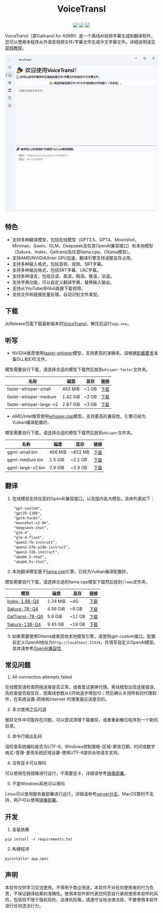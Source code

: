 
<h1><p align='center' >VoiceTransl</p></h1>
<div align=center><img src="https://img.shields.io/github/v/release/shinnpuru/VoiceTransl"/>   <img src="https://img.shields.io/github/license/shinnpuru/VoiceTransl"/>   <img src="https://img.shields.io/github/stars/shinnpuru/VoiceTransl"/></div>

VoiceTransl（原Galtransl for ASMR）是一个离线AI视频字幕生成和翻译软件，您可以使用本程序从外语音视频文件/字幕文件生成中文字幕文件。详细说明请见 [视频教程](https://www.bilibili.com/video/BV1ZoUYYXEio)。

<div align=center><img src="title.jpg" alt="title" style="width:512px;"/></div>

## 特色

* 支持多种翻译模型，包括在线模型（GPT3.5、GPT4、Moonshot、Minimax、Qwen、GLM、Deepseek及任意OpenAI兼容接口）和本地模型（Sakura、Index、Galtransl及任意llama.cpp，Ollama模型）。
* 支持AMD/NVIDIA/Intel GPU加速，翻译引擎支持调整显存占用。
* 支持多种输入格式，包括音频、视频、SRT字幕。
* 支持多种输出格式，包括SRT字幕、LRC字幕。
* 支持多种语言，包括日语，英语，韩语，俄语，法语。
* 支持字典功能，可以自定义翻译字典，替换输入输出。
* 支持从YouTube/Bilibili直接下载视频。
* 支持文件和链接批量处理，自动识别文件类型。

## 下载

从Release页面下载最新版本的[VoiceTransl](https://github.com/shinnpuru/VoiceTransl/releases)，解压后运行`app.exe`。

## 听写

* NVIDIA推荐使用[faster-whisper](https://github.com/Purfview/whisper-standalone-win)模型，支持更高的准确率。请根据[配置要求](whisper-faster/README.md)准备DLL和EXE文件。

模型需要自行下载，请选择合适的模型下载然后放到`whisper-faster`文件夹。

| 名称  | 磁盘    | 显存     | 链接 |
| ------ | ------- | ------- | ----- |
| faster-whisper-small  | 463 MiB | ~1 GB | [下载](https://huggingface.co/Systran/faster-whisper-small) |
| faster-whisper-medium | 1.42 GiB | ~2 GB | [下载](https://huggingface.co/Systran/faster-whisper-medium) |
| faster-whisper-large-v2  | 2.87 GiB | ~3 GB | [下载](https://huggingface.co/Systran/faster-whisper-large-v2) |

* AMD/Intel推荐使用[whisper.cpp](https://github.com/ggerganov/whisper.cpp)模型，支持更高的兼容性，引擎已经为Vulkan编译配置好。

模型需要自行下载，请选择合适的模型下载然后放到`whisper`文件夹。

| 名称 | 磁盘    | 显存     | 链接 |
| ------ | ------- | ------- | ----- |
| ggml-small.bin  | 466 MiB | ~852 MB | [下载](https://huggingface.co/ggerganov/whisper.cpp/resolve/main/ggml-small.bin?download=true) |
| ggml-medium.bin | 1.5 GiB | ~2.1 GB | [下载](https://huggingface.co/ggerganov/whisper.cpp/resolve/main/ggml-medium.bin?download=true) |
| ggml-large-v2.bin  | 2.9 GiB | ~3.9 GB | [下载](https://huggingface.co/ggerganov/whisper.cpp/resolve/main/ggml-large-v2.bin?download=true) |

## 翻译

1. 在线模型支持任意的OpenAI兼容接口，以及国内各大模型。具体列表如下：

```
    "gpt-custom",
    "gpt35-1106",
    "gpt4-turbo",
    "moonshot-v1-8k",
    "deepseek-chat",
    "glm-4",
    "glm-4-flash",
    "qwen2-7b-instruct",
    "qwen2-57b-a14b-instruct",
    "qwen2-72b-instruct",
    "abab6.5-chat",
    "abab6.5s-chat",
```

2. 本地翻译模型基于[llama.cpp](https://github.com/ggerganov/llama.cpp)引擎，已经为Vulkan编译配置好。

模型需要自行下载，请选择合适的llama.cpp模型下载然后放到`llama`文件夹。

| 模型  | 磁盘    | 显存     | 链接 |
| ------ | ------- | ------- | ----- |
| [Index-1.9B-Q4](https://github.com/bilibili/Index-1.9B)  | 1.24 MiB | ~4G | [下载](https://huggingface.co/IndexTeam/Index-1.9B-Chat-GGUF/resolve/main/ggml-model-Q4_K_M.gguf?download=true) |
| [Sakura-7B-Q4](https://github.com/SakuraLLM/SakuraLLM)  | 4.56 GiB | ~8 GB | [下载](https://huggingface.co/SakuraLLM/Sakura-7B-LNovel-v0.9-GGUF/resolve/main/sakura-7b-lnovel-v0.9-Q4_K_M.gguf?download=true) |
| [GalTransl-7B-Q6](https://github.com/xd2333/GalTransl) | 5.9 GiB | ~11 GB | [下载](https://huggingface.co/SakuraLLM/GalTransl-7B-v2.5/resolve/main/GalTransl-7B-v2-Q6_K.gguf?download=true) |
| [Sakura-13B-Q4](https://github.com/SakuraLLM/SakuraLLM)  | 9.45 GB | ~16 GB | [下载](https://huggingface.co/SakuraLLM/Sakura-14B-LNovel-v0.9b-GGUF/resolve/main/sakura-13b-lnovel-v0.9b-Q4_K_M.gguf?download=true) |

3. 如果需要使用Ollama或者其他本地模型引擎，请使用gpt-custom接口，配置自定义OpenAI地址为`http://localhost:11434`，并填写自定义OpenAI模型。具体请参考[OpenAI兼容性](https://ollama.com/blog/openai-compatibility).

## 常见问题

1. All connection attempts failed

在线模型请检查网络连接是否正常，或者尝试更换代理。离线模型出现连接错误，先检查是否超显存，把离线参数从0开始逐步增加10；然后确认关闭所有的代理软件，在系统设置-网络和Internet-代理里面应该是空的。

2. 多次使用之后闪退

缓存文件中可能存在问题，可以尝试清理下载缓存，或者重新解压程序到一个新的目录。

3. 命令行输出乱码

请检查系统编码是否为UTF-8，Windows控制面板-区域-更改日期、时间或数字格式-管理-更改系统区域设置-使用UTF-8提供全球语言支持。

4. 没有显卡可以用吗

可以使用在线镜像进行运行，不需要显卡，详细请参考[镜像部署](https://www.codewithgpu.com/i/shinnpuru/GalTransl-for-ASMR/GalTransl-for-ASMR)。

5. 不是Windows系统可以用吗

Linux可以使用服务器部署进行运行，详细请参考[server分支](https://github.com/shinnpuru/GalTransl-for-ASMR/tree/server)。MacOS暂时不支持，用户可以使用[镜像部署](https://www.codewithgpu.com/i/shinnpuru/GalTransl-for-ASMR/GalTransl-for-ASMR)。

## 开发

1. 安装依赖
```
pip install -r requirements.txt
```

2. 构建程序
```
pyinstaller app.spec
```

## 声明

本软件仅供学习交流使用，不得用于商业用途。本软件不对任何使用者的行为负责，不保证翻译结果的准确性。使用本软件即代表您同意自行承担使用本软件的风险，包括但不限于版权风险、法律风险等。请遵守当地法律法规，不要使用本软件进行任何违法行为。
